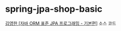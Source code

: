 # spring-jpa-shop-basic
<a href ="https://www.inflearn.com/course/ORM-JPA-Basic/dashboard">김영한 [자바 ORM 표준 JPA 프로그래밍 - 기본편]</a> 소스 코드

